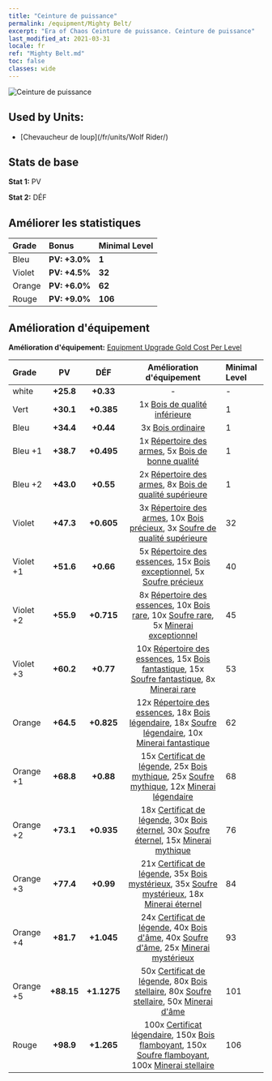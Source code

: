 ```yaml
---
title: "Ceinture de puissance"
permalink: /equipment/Mighty Belt/
excerpt: "Era of Chaos Ceinture de puissance. Ceinture de puissance"
last_modified_at: 2021-03-31
locale: fr
ref: "Mighty Belt.md"
toc: false
classes: wide
---
```


  ![Ceinture de puissance](/images/e/e_4022.png)

## Used by Units:

* [Chevaucheur de loup](/fr/units/Wolf Rider/) 


## Stats de base
 **Stat 1:** PV

 **Stat 2:** DÉF

## Améliorer les statistiques

  |     Grade    |   Bonus | Minimal Level | 
  |:-------------|:--------|:--------------| 
  | Bleu | **PV: +3.0%** | **1** | 
  | Violet | **PV: +4.5%** | **32** | 
  | Orange | **PV: +6.0%** | **62** | 
  | Rouge | **PV: +9.0%** | **106** | 


## Amélioration d'équipement
 **Amélioration d'équipement:** [Equipment Upgrade Gold Cost Per Level](/equipment/EquipmentUpgradeCostPerLevel/) 

  |          Grade      | PV | DÉF | Amélioration d'équipement | Minimal Level |
  |:--------------------|:---------:|:---------:|:----------------:|:--------------|
  | white | **+25.8** | **+0.33** | - | - |
  | Vert | **+30.1** | **+0.385** | 1x [Bois de qualité inférieure](/fr/Items/mat_1/) | 1 |
  | Bleu | **+34.4** | **+0.44** | 3x [Bois ordinaire](/fr/Items/mat_7/) | 1 |
  | Bleu +1 | **+38.7** | **+0.495** | 1x [Répertoire des armes](/fr/Items/mat_18/), 5x [Bois de bonne qualité](/fr/Items/mat_13/) | 1 |
  | Bleu +2 | **+43.0** | **+0.55** | 2x [Répertoire des armes](/fr/Items/mat_25/), 8x [Bois de qualité supérieure](/fr/Items/mat_20/) | 1 |
  | Violet | **+47.3** | **+0.605** | 3x [Répertoire des armes](/fr/Items/mat_32/), 10x [Bois précieux](/fr/Items/mat_27/), 3x [Soufre de qualité supérieure](/fr/Items/mat_22/) | 32 |
  | Violet +1 | **+51.6** | **+0.66** | 5x [Répertoire des essences](/fr/Items/mat_39/), 15x [Bois exceptionnel](/fr/Items/mat_34/), 5x [Soufre précieux](/fr/Items/mat_29/) | 40 |
  | Violet +2 | **+55.9** | **+0.715** | 8x [Répertoire des essences](/fr/Items/mat_46/), 10x [Bois rare](/fr/Items/mat_41/), 10x [Soufre rare](/fr/Items/mat_43/), 5x [Minerai exceptionnel](/fr/Items/mat_33/) | 45 |
  | Violet +3 | **+60.2** | **+0.77** | 10x [Répertoire des essences](/fr/Items/mat_53/), 15x [Bois fantastique](/fr/Items/mat_48/), 15x [Soufre fantastique](/fr/Items/mat_50/), 8x [Minerai rare](/fr/Items/mat_40/) | 53 |
  | Orange | **+64.5** | **+0.825** | 12x [Répertoire des essences](/fr/Items/mat_60/), 18x [Bois légendaire](/fr/Items/mat_55/), 18x [Soufre légendaire](/fr/Items/mat_57/), 10x [Minerai fantastique](/fr/Items/mat_47/) | 62 |
  | Orange +1 | **+68.8** | **+0.88** | 15x [Certificat de légende](/fr/Items/mat_67/), 25x [Bois mythique](/fr/Items/mat_62/), 25x [Soufre mythique](/fr/Items/mat_64/), 12x [Minerai légendaire](/fr/Items/mat_54/) | 68 |
  | Orange +2 | **+73.1** | **+0.935** | 18x [Certificat de légende](/fr/Items/mat_74/), 30x [Bois éternel](/fr/Items/mat_69/), 30x [Soufre éternel](/fr/Items/mat_71/), 15x [Minerai mythique](/fr/Items/mat_61/) | 76 |
  | Orange +3 | **+77.4** | **+0.99** | 21x [Certificat de légende](/fr/Items/mat_81/), 35x [Bois mystérieux](/fr/Items/mat_76/), 35x [Soufre mystérieux](/fr/Items/mat_78/), 18x [Minerai éternel](/fr/Items/mat_68/) | 84 |
  | Orange +4 | **+81.7** | **+1.045** | 24x [Certificat de légende](/fr/Items/mat_88/), 40x [Bois d'âme](/fr/Items/mat_83/), 40x [Soufre d'âme](/fr/Items/mat_85/), 25x [Minerai mystérieux](/fr/Items/mat_75/) | 93 |
  | Orange +5 | **+88.15** | **+1.1275** | 50x [Certificat de légende](/fr/Items/mat_95/), 80x [Bois stellaire](/fr/Items/mat_90/), 80x [Soufre stellaire](/fr/Items/mat_92/), 50x [Minerai d'âme](/fr/Items/mat_82/) | 101 |
  | Rouge | **+98.9** | **+1.265** | 100x [Certificat légendaire](/fr/Items/mat_102/), 150x [Bois flamboyant](/fr/Items/mat_97/), 150x [Soufre flamboyant](/fr/Items/mat_99/), 100x [Minerai stellaire](/fr/Items/mat_89/) | 106 |

